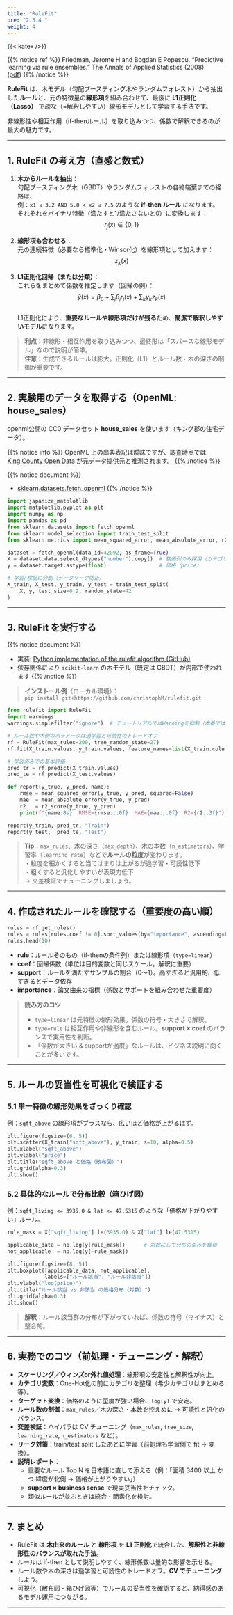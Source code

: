 ```yaml
---
title: "RuleFit"
pre: "2.3.4 "
weight: 4
---
```


{{< katex />}}

{{% notice ref %}}
Friedman, Jerome H and Bogdan E Popescu. “Predictive learning via rule ensembles.” The Annals of Applied Statistics (2008).  
([pdf](https://jerryfriedman.su.domains/ftp/RuleFit.pdf))
{{% /notice %}}

<div class="pagetop-box">
  <p><b>RuleFit</b> は、木モデル（勾配ブースティング木やランダムフォレスト）から抽出した<b>ルール</b>と、元の特徴量の<b>線形項</b>を組み合わせて、最後に <b>L1正則化（Lasso）</b> で疎な（=解釈しやすい）線形モデルとして学習する手法です。</p>
  <p>非線形性や相互作用（if-thenルール）を取り込みつつ、係数で解釈できるのが最大の魅力です。</p>
</div>

---

## 1. RuleFit の考え方（直感と数式）

1. **木からルールを抽出**：  
   勾配ブースティング木（GBDT）やランダムフォレストの各終端葉までの経路は、  
   例：<code>x1 ≤ 3.2 AND 5.0 &lt; x2 ≤ 7.5</code> のような **if-then ルール** になります。  
   それぞれをバイナリ特徴（満たすと1/満たさないと0）に変換します：  
   $$ r_j(x) \in \{0,1\} $$

2. **線形項も合わせる**：  
   元の連続特徴（必要なら標準化・Winsor化）を線形項として加えます：  
   $$ z_k(x) $$

3. **L1正則化回帰（または分類）**：  
   これらをまとめて係数を推定します（回帰の例）：  
   $$
   \hat{y}(x)=\beta_0 + \sum_j \beta_j r_j(x) + \sum_k \gamma_k z_k(x)
   $$  
   L1正則化により、**重要なルールや線形項だけが残る**ため、<b>簡潔で解釈しやすいモデル</b>になります。

> **利点**：非線形・相互作用を取り込みつつ、最終形は「スパースな線形モデル」なので説明が簡単。  
> **注意**：生成できるルールは膨大。正則化（L1）とルール数・木の深さの制御が重要です。

---

## 2. 実験用のデータを取得する（OpenML: house_sales）

openml公開の CC0 データセット **house_sales** を使います（キング郡の住宅データ）。

{{% notice info %}}
OpenML 上の出典表記は曖昧ですが、調査時点では  
[King County Open Data](https://gis-kingcounty.opendata.arcgis.com/datasets/zipcodes-for-king-county-and-surrounding-area-shorelines-zipcode-shore-area/explore?location=47.482924%2C-121.477600%2C8.00&showTable=true) が元データ提供元と推測されます。
{{% /notice %}}

{{% notice document %}}
- [sklearn.datasets.fetch_openml](https://scikit-learn.org/stable/modules/generated/sklearn.datasets.fetch_openml.html)
{{% /notice %}}

```python
import japanize_matplotlib
import matplotlib.pyplot as plt
import numpy as np
import pandas as pd
from sklearn.datasets import fetch_openml
from sklearn.model_selection import train_test_split
from sklearn.metrics import mean_squared_error, mean_absolute_error, r2_score

dataset = fetch_openml(data_id=42092, as_frame=True)
X = dataset.data.select_dtypes("number").copy()  # 数値列のみ採用（カテゴリは簡略化のため除外）
y = dataset.target.astype(float)                 # 価格（price）

# 学習/検証に分割（データリーク防止）
X_train, X_test, y_train, y_test = train_test_split(
    X, y, test_size=0.2, random_state=42
)
```

---

## 3. RuleFit を実行する

{{% notice document %}}
- 実装: [Python implementation of the rulefit algorithm (GitHub)](https://github.com/christophM/rulefit)  
- 依存関係により <code>scikit-learn</code> の木モデル（既定は GBDT）が内部で使われます
{{% /notice %}}

> **インストール例**（ローカル環境）：  
> `pip install git+https://github.com/christophM/rulefit.git`

```python
from rulefit import RuleFit
import warnings
warnings.simplefilter("ignore")  # チュートリアルではWarningを抑制（本番では外す）

# ルール数や木側のパラメータは過学習と可読性のトレードオフ
rf = RuleFit(max_rules=200, tree_random_state=27)
rf.fit(X_train.values, y_train.values, feature_names=list(X_train.columns))

# 学習済みでの基本評価
pred_tr = rf.predict(X_train.values)
pred_te = rf.predict(X_test.values)

def report(y_true, y_pred, name):
    rmse = mean_squared_error(y_true, y_pred, squared=False)
    mae  = mean_absolute_error(y_true, y_pred)
    r2   = r2_score(y_true, y_pred)
    print(f"{name:8s}  RMSE={rmse:,.0f}  MAE={mae:,.0f}  R2={r2:.3f}")

report(y_train, pred_tr, "Train")
report(y_test,  pred_te, "Test")
```

> **Tip**：`max_rules`、木の深さ（`max_depth`）、木の本数（`n_estimators`）、学習率（`learning_rate`）などで**ルールの粒度**が変わります。  
> ・粒度を細かくすると当てはまりは上がるが過学習・可読性低下  
> ・粗くすると汎化しやすいが表現力低下  
> → 交差検証でチューニングしましょう。

---

## 4. 作成されたルールを確認する（重要度の高い順）

```python
rules = rf.get_rules()
rules = rules[rules.coef != 0].sort_values(by="importance", ascending=False)
rules.head(10)
```

- **rule**：ルールそのもの（if-thenの条件列）または線形項（`type=linear`）  
- **coef**：回帰係数（単位は目的変数と同じスケール。解釈に重要）  
- **support**：ルールを満たすサンプルの割合（0〜1）。高すぎると汎用的、低すぎるとデータ依存  
- **importance**：論文由来の指標（係数とサポートを組み合わせた重要度）

> **読み方のコツ**  
> - `type=linear` は元特徴の線形効果。係数の符号・大きさで解釈。  
> - `type=rule` は相互作用や非線形を含むルール。<b>support × coef</b> のバランスで実用性を判断。  
> - 「係数が大きい & supportが適度」なルールは、ビジネス説明に向くことが多いです。

---

## 5. ルールの妥当性を可視化で検証する

### 5.1 単一特徴の線形効果をざっくり確認

例：`sqft_above` の線形項がプラスなら、広いほど価格が上がるはず。

```python
plt.figure(figsize=(6, 5))
plt.scatter(X_train["sqft_above"], y_train, s=10, alpha=0.5)
plt.xlabel("sqft_above")
plt.ylabel("price")
plt.title("sqft_above と価格（散布図）")
plt.grid(alpha=0.3)
plt.show()
```

### 5.2 具体的なルールで分布比較（箱ひげ図）

例：`sqft_living <= 3935.0 & lat <= 47.5315` のような「価格が下がりやすい」ルール。

```python
rule_mask = X["sqft_living"].le(3935.0) & X["lat"].le(47.5315)

applicable_data = np.log(y[rule_mask])      # 対数にして分布の歪みを緩和
not_applicable  = np.log(y[~rule_mask])

plt.figure(figsize=(8, 5))
plt.boxplot([applicable_data, not_applicable],
            labels=["ルール該当", "ルール非該当"])
plt.ylabel("log(price)")
plt.title("ルール該当 vs 非該当 の価格分布（対数）")
plt.grid(alpha=0.3)
plt.show()
```

> **解釈**：ルール該当群の分布が下がっていれば、係数の符号（マイナス）と整合的。

---

## 6. 実務でのコツ（前処理・チューニング・解釈）

- **スケーリング／ウィンズor外れ値処理**：線形項の安定性と解釈性が向上。  
- **カテゴリ変数**：One-Hot化の前にカテゴリを整理（希少カテゴリはまとめる等）。  
- **ターゲット変換**：価格のように歪度が強い場合、`log(y)` で安定。  
- **ルール数の制御**：`max_rules`／木の深さ・本数を控えめに → 可読性と汎化のバランス。  
- **交差検証**：ハイパラは CV チューニング（`max_rules`, `tree_size`, `learning_rate`, `n_estimators` など）。  
- **リーク対策**：train/test split したあとに学習（前処理も学習側で fit → 変換）。  
- **説明レポート**：  
  - 重要なルール Top N を日本語に直して添える（例：「面積 3400 以上 かつ 緯度が北側 → 価格が上がりやすい」）  
  - **support × business sense** で現実妥当性をチェック。  
  - 類似ルールが並ぶときは統合・簡素化を検討。

---

## 7. まとめ

- RuleFit は **木由来のルール** と **線形項** を **L1 正則化**で統合した、<b>解釈性と非線形性のバランスが取れた手法</b>。  
- ルールは if-then として説明しやすく、線形係数は量的な影響を示せる。  
- ルール数や木の深さは過学習と可読性のトレードオフ。**CV でチューニング**しよう。  
- 可視化（散布図・箱ひげ図等）でルールの妥当性を確認すると、納得感のあるモデル運用につながる。

---
